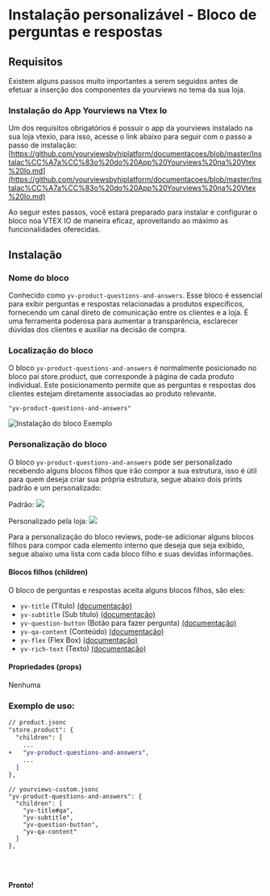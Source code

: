 # Instalação personalizável - Bloco de perguntas e respostas

## Requisitos

Existem alguns passos muito importantes a serem seguidos antes de efetuar a inserção dos componentes da yourviews no tema da sua loja.

### Instalação do App Yourviews na Vtex Io

Um dos requisitos obrigatórios é possuir o app da yourviews instalado na sua loja vtexio, para isso, acesse o link abaixo para seguir com o passo a passo de instalação:
[https://github.com/yourviewsbyhiplatform/documentacoes/blob/master/Instalac%CC%A7a%CC%83o%20do%20App%20Yourviews%20na%20Vtex%20Io.md](https://github.com/yourviewsbyhiplatform/documentacoes/blob/master/Instalac%CC%A7a%CC%83o%20do%20App%20Yourviews%20na%20Vtex%20Io.md)
 
Ao seguir estes passos, você estará preparado para instalar e configurar o bloco noa VTEX IO de maneira eficaz, aproveitando ao máximo as funcionalidades oferecidas. 
 
## Instalação

### Nome do bloco

Conhecido como `yv-product-questions-and-answers`. Esse bloco é essencial para exibir perguntas e respostas relacionadas a produtos específicos, fornecendo um canal direto de comunicação entre os clientes e a loja. É uma ferramenta poderosa para aumentar a transparência, esclarecer dúvidas dos clientes e auxiliar na decisão de compra.

### Localização do bloco

O bloco `yv-product-questions-and-answers` é normalmente posicionado no bloco pai store.product, que corresponde à página de cada produto individual. Este posicionamento permite que as perguntas e respostas dos clientes estejam diretamente associadas ao produto relevante.
```
"yv-product-questions-and-answers"
```

![Instalação do bloco Exemplo](https://imgur.com/NUS4JYT.png)

### Personalização do bloco

O bloco `yv-product-questions-and-answers` pode ser personalizado recebendo alguns blocos filhos que irão compor a sua estrutura, isso é útil para quem deseja criar sua própria estrutura, segue abaixo dois prints padrão e um personalizado:

Padrão:
![](https://i.imgur.com/wncw9Pb.png)

Personalizado pela loja:
![](https://i.imgur.com/oiNRZLN.png)

Para a personalização do bloco reviews, pode-se adicionar alguns blocos filhos para compor cada elemento interno que deseja que seja exibido, segue abaixo uma lista com cada bloco filho e suas devidas informações.

#### Blocos filhos (children)

O bloco de perguntas e respostas aceita alguns blocos filhos, são eles:

 - `yv-title` (Título) [(documentação)](https://github.com/yourviewsbyhiplatform/documentacoes/blob/master/Blocos%20Filhos%20-%20T%C3%ADtulo.md)
 - `yv-subtitle` (Sub título) [(documentação)](#)
 - `yv-question-button` (Botão para fazer pergunta) [(documentação)](#)
 - `yv-qa-content` (Conteúdo) [(documentação)](#)
 - `yv-flex` (Flex Box) [(documentação)](https://github.com/yourviewsbyhiplatform/documentacoes/blob/master/Blocos%20Filhos%20-%20Flex%20Box.md)
 - `yv-rich-text` (Texto) [(documentação)](https://github.com/yourviewsbyhiplatform/documentacoes/blob/master/Blocos%20Filhos%20-%20Texto.md)

#### Propriedades (props)

Nenhuma

### Exemplo de uso:

```diff
// product.jsonc
"store.product": {
  "children": [
	...
+   "yv-product-questions-and-answers",
	...
  ]
},
```
```jsonc
// yourviews-custom.jsonc
"yv-product-questions-and-answers": {
  "children": [
    "yv-title#qa",
    "yv-subtitle",
    "yv-question-button",
    "yv-qa-content"
  ]
},
```

<br>
<br>

**Pronto!**
<!--stackedit_data:
eyJoaXN0b3J5IjpbMTc0NDUzODA0NF19
-->